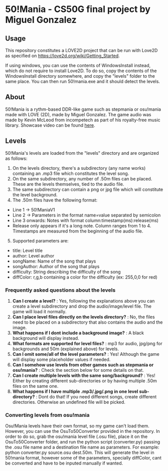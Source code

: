 # 50!Mania - CS50G final project by Miguel Gonzalez

## Usage

This repository constitutes a LOVE2D project that can be run with Love2D as specified on https://love2d.org/wiki/Getting_Started.

If using windows, you can use the contents of WindowsInstall instead, which do not require to install Love2D. 
To do so, copy the contents of the WindowsInstall directory somewhere, and copy the "levels" folder to the same place. You can then run
50!mania.exe and it should detect the levels.

## About

50!Mania is a rythm-based DDR-like game such as stepmania or osu!mania made with LOVE (2D), made by Miguel Gonzalez. The game audio was made by Kevin McLeod from incompetech as part of his royalty-free
music library. Showcase video can be found [here](https://www.youtube.com/watch?v=POeyXxUaCU0).

## Levels

50!Mania's levels are loaded from the "levels" directory and are organized as follows:

1. On the levels directory, there's a subdirectory (any name works) containing an .mp3 file which constitutes the level song.
2. On the same subdirectory, any number of .50m files can be placed. These are the levels themselves, tied to the audio file.
3. The same subdirectory can contain a png or jpg file which will constitute the level background.
4. The .50m files have the following format:

- Line 1 -> 50!ManiaV1
- Line 2 -> Parameters in the format name=value separated by semicolon
- Line 3 onwards: Notes with format column:timestamp(ms):release(ms)
- Release only appears if it's a long note. Column ranges from 1 to 4. Timestamps are measured from the beginning of the audio file.

5. Supported parameters are:

- title: Level title
- author: Level author
- songName: Name of the song that plays
- songAuthor: Author of the song that plays
- difficulty: String describing the difficulty of the song
- diffColor: r,g,b containing a color for the difficulty (ex: 255,0,0 for red)

### Frequently asked questions about the levels

1. **Can I create a level?** : Yes, following the explanations above you can create a level subdirectory and drop the audio/image/level file. The game will load it normally.
2. **Can I place level files directly on the levels directory?** : No, the files need to be placed on a subdirectory that also contains the audio and the image.
3. **What happens if I dont include a background image?** : A black background will display instead.
4. **What formats are supported for level files?** : mp3 for audio, jpg/png for backgrounds and 50m (explained above) for levels.
5. **Can I omit some/all of the level parameters?** : Yes! Although the game will display some placeholder values if needed.
6. **Can I somehow use levels from other games such as stepmania or osu!mania?** : Check the section below for some details on that.
7. **Can I create multiple levels with the same song/background?** : Yes! Either by creating different sub-directories or by having multiple .50m files on the same one.
8. **What happens if I have multiple .mp3/.jpg/.png in one level sub-directory?** : Dont do that! If you need different songs, create different directories. Otherwise an undefined file will be picked.

### Converting levels from osu!mania

Osu!Mania levels have their own format, so my game can't load them. However, you can use the OsuTo50Converter provided in the repository. In order to do so, grab the osu!mania level file (.osu file), place
it on the OsuTo50Converter folder, and run the python script (converter.py) passing the .osu file name and a destination file name as parameters. For example: python converter.py source.osu dest.50m. This
will generate the level in 50!mania format, however some of the parameters, specially diffColor, cant be converted and have to be inputed manually if wanted.